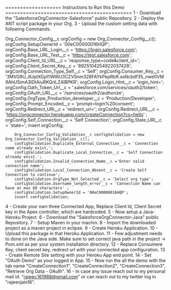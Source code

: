 =================== Instructions to Run this Demo ===========================================
1 - Download the "SalesforceOrgConnector-Salesforce" public Repository.
2 - Deploy the ANT script package in your Org.
3 - Upload the custom setting data with following Commands.

 Org_Connector_Config__c orgConfig = new Org_Connector_Config__c();
        orgConfig.SetupOwnerId = '00eC00000016HQP';
        orgConfig.Base_URL_Login__c = 'https://login.salesforce.com';
        orgConfig.Base_URL_Test__c = 'https://test.salesforce.com';
        orgConfig.Client_Id_URL__c = 'response_type=code&client_id=';
        orgConfig.Client_Secret_Key__c = '8925104254922037428';
        orgConfig.Connection_Type_Self__c = 'Self';
        orgConfig.Consumer_Key__c = '3MVG9U_dUptXGpYIWl6U3CZVSnm328FAYkPepRbR.ssNcbdf35_nwe0VM9AhU5imA3lDtAiuRKQriLZ4IBPKR'; 
        orgConfig.Login_Hint__c  = 'login_hint=';
        orgConfig.Oath_Token_Url__c = '.salesforce.com/services/oauth2/token';
        orgConfig.OAuth_URL__c = '/services/oauth2/authorize';
        orgConfig.OrgType_Production_developer__c = 'Production/Developer';
        orgConfig.Prompt_Encoded__c = 'prompt=login%20consent';
        orgConfig.Redirect_URI__c = 'redirect_uri=';
        orgConfig.Redirect_URL__c = 'https://orgconnector.herokuapp.com/createConnection?cs=hello' ;
        orgConfig.Self_Connection__c = 'Self Connection';
        orgConfig.State_URI__c = 'state='; 
        insert orgConfig;
        
        Org_Connector_Config_Validation__c configValidation = new Org_Connector_Config_Validation__c();
        configValidation.Duplicate_External_Connection__c = 'Connection name already exist,'; 
        configValidation.Duplicate_Local_Connection__c = 'Self Connection already exist.';
        configValidation.Invalid_Connection_Name__c ='Enter valid connection name';
        configValidation.Local_Connection_Absent__c = 'Create Self Connection to continue';
        configValidation.OrgType_Not_Selected__c = 'Select org type';
        configValidation.Username_length_error__c = 'Connection Name can have at max 60 characters' ;
        configValidation.SetupOwnerId = '00eC00000016HQP';
        insert configValidation;
        
  4 - Create your own three Connected App, Replace Client Id, Client Secret key in the Apex controller, which are hardcoded.
  5 - Now setup a Java-Heroku Project.
  6 - Download the "SalesforceOrgConnector-Java" public Repository.
  7 - Setup Maven in your machin.
  8 - Import the downloaded project as a maven project in eclipse.
  9 - Create Heroku Application.
  10 - Upload this package in that Heroku Application.
  11 - Few adjustment needs to done on the Java side. Make sure to set correct java path in the project -> Pom.xml as per your system installation directory.
  12 - Replace Consumere Key, client secret key, redirect url with your connected app configuration.
  13 - Create Remote Site setting with your Heroku App end point.
  14 - Set "OAuth Demo" as your logged in App.
  15 - Now run the all the demo with the tab name "CreateConnection1", "CreateConnection2", "CreateConnection3", "Retrieve Org Data - OAuth".
  16 - In case any issue reach out to my personal mail id. "rajeev.161988@gmail.com" or can reach out to my twitter log in "rajeevjain16".
 
